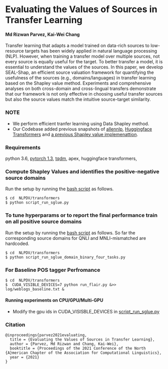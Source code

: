 # Evaluating the Values of Sources in Transfer Learning
####  Md Rizwan Parvez, Kai-Wei Chang
Transfer learning that adapts a model trained on data-rich sources to low-resource targets has been widely applied in natural language processing (NLP). However, when training a transfer model over multiple sources, not every source is equally useful for the target. To better transfer a model, it is essential to understand the values of the sources. In this paper, we develop SEAL-Shap, an efficient source valuation framework for quantifying the usefulness of the sources (e.g., domains/languages) in transfer learning based on the Shapley value method. Experiments and comprehensive analyses on both cross-domain and cross-lingual transfers demonstrate that our framework is not only effective in choosing useful transfer sources but also the source values match the intuitive source-target similarity.

### NOTE

- We perform efficient tranfer learning using Data Shapley method. 
- Our Codebase added previous snapshots of [allennlp](https://github.com/allenai/allennlp), [Huggingface Transformers](https://github.com/huggingface/transformers) and [a previous Shapley value implemenattion](https://github.com/amiratag/DataShapley). 

### Requirements

python 3.6, [pytorch 1.3](https://pytorch.org/get-started/previous-versions/#commands-for-versions--100),  [tqdm](https://pypi.org/project/tqdm/), apex, huggingface transformers, 

### Compute Shapley Values and identifies the positive-negative source domains

Run the setup by running the [bash script](https://github.com/rizwan09/NLPDV/blob/master/transformers/script_run_sglue.py) as follows.

```
$ cd  NLPDV/transformers
$ python script_run_sglue.py
```

### To tune hyperparams or to report the final performance train on all positive source domains

Run the setup by running the [bash script](https://github.com/rizwan09/NLPDV/blob/master/transformers/script_run_sglue_domain_binary_four_tasks.py) as follows. So far the corresponding source domains for QNLI and MNLI-mismatched are hardcoded. 

```
$ cd  NLPDV/transformers
$ python script_run_sglue_domain_binary_four_tasks.py
```

### For Baseline POS tagger Perfromance

```
$ cd  NLPDV/transformers
$  CUDA_VISIBLE_DEVICES=7 python run_flair.py &>> log/weblogs_baseline.txt &
```


#### Running experiments on CPU/GPU/Multi-GPU

- Modify the gpu ids in CUDA_VISISBLE_DEVICES in [script_run_sglue.py](https://github.com/rizwan09/NLPDV/blob/master/transformers/script_run_sglue.py)

### Citation

```
@inproceedings{parvez2021evaluating,
  title = {Evaluating the Values of Sources in Transfer Learning},
  author = {Parvez, Md Rizwan and Chang, Kai-Wei},
  booktitle = {Proceedings of the 2021 Conference of the North {A}merican Chapter of the Association for Computational Linguistics},
  year = {2021}
}
```

